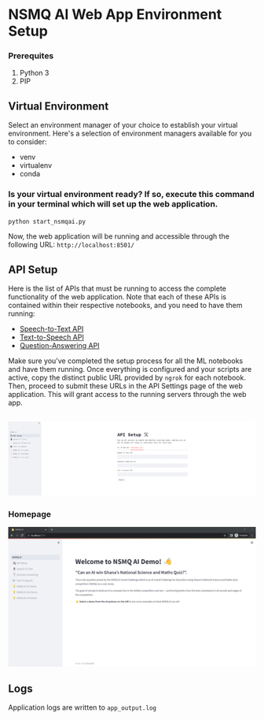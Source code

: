 # NSMQ AI Web App Environment Setup

### Prerequites
1. Python 3 
2. PIP 

## Virtual Environment
Select an environment manager of your choice to establish your virtual environment. Here's a selection of environment managers available for you to consider:
- venv
- virtualenv
- conda

### Is your virtual environment ready? If so, execute this command in your terminal which will set up the web application.
```bash
python start_nsmqai.py
```

Now, the web application will be running and accessible through the following URL: ```http://localhost:8501/```

## API Setup 
Here is the list of APIs that must be running to access the complete functionality of the web application. Note that each of these APIs is contained within their respective notebooks, and you need to have them running:
- [Speech-to-Text API](https://github.com/nsmq-ai/nsmqai/blob/main/speech-to-text/STT_Inference_API_Server_Colab_Notebook.ipynb)
- [Text-to-Speech API](https://github.com/nsmq-ai/nsmqai/blob/main/text-to-speech/TTS_inference_API_notebook.ipynb)
- [Question-Answering API](https://github.com/nsmq-ai/nsmqai/blob/main/question-answering/QAML_Inference_API_Notebook.ipynb)



Make sure you've completed the setup process for all the ML notebooks and have them running. Once everything is configured and your scripts are active, copy the distinct public URL provided by `ngrok` for each notebook. Then, proceed to submit these URLs in the API Settings page of the web application. This will grant access to the running servers through the web app.

![API Setup page](./images/APISetUp.png)
--- 

### Homepage
![homepage](./images/homepage.png)

## Logs
Application logs are written to `app_output.log`
